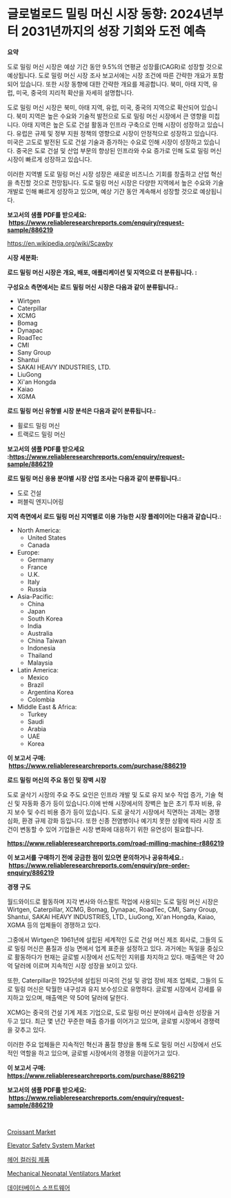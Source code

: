 <p><h1>글로벌로드 밀링 머신 시장 동향: 2024년부터 2031년까지의 성장 기회와 도전 예측</h1></p><p><strong>요약</strong></p>
<p><p>도로 밀링 머신 시장은 예상 기간 동안 9.5%의 연평균 성장률(CAGR)로 성장할 것으로 예상됩니다. 도로 밀링 머신 시장 조사 보고서에는 시장 조건에 따른 간략한 개요가 포함되어 있습니다. 또한 시장 동향에 대한 간략한 개요를 제공합니다. 북미, 아태 지역, 유럽, 미국, 중국의 지리적 확산을 자세히 설명합니다.</p><p>도로 밀링 머신 시장은 북미, 아태 지역, 유럽, 미국, 중국의 지역으로 확산되어 있습니다. 북미 지역은 높은 수요와 기술적 발전으로 도로 밀링 머신 시장에서 큰 영향을 미칩니다. 아태 지역은 높은 도로 건설 활동과 인프라 구축으로 인해 시장이 성장하고 있습니다. 유럽은 규제 및 정부 지원 정책의 영향으로 시장이 안정적으로 성장하고 있습니다. 미국은 고도로 발전된 도로 건설 기술과 증가하는 수요로 인해 시장이 성장하고 있습니다. 중국은 도로 건설 및 산업 부문의 향상된 인프라와 수요 증가로 인해 도로 밀링 머신 시장이 빠르게 성장하고 있습니다.</p><p>이러한 지역별 도로 밀링 머신 시장 성장은 새로운 비즈니스 기회를 창출하고 산업 혁신을 촉진할 것으로 전망됩니다. 도로 밀링 머신 시장은 다양한 지역에서 높은 수요와 기술 개발로 인해 빠르게 성장하고 있으며, 예상 기간 동안 계속해서 성장할 것으로 예상됩니다.</p></p>
<p><strong>보고서의 샘플 PDF를 받으세요: &nbsp;<a href="https://www.reliableresearchreports.com/enquiry/request-sample/886219">https://www.reliableresearchreports.com/enquiry/request-sample/886219</a></strong></p>
<p><a href="https://en.wikipedia.org/wiki/Scawby">https://en.wikipedia.org/wiki/Scawby</a></p>
<p><strong>시장 세분화:</strong></p>
<p><strong> 로드 밀링 머신 시장은 개요, 배포, 애플리케이션 및 지역으로 더 분류됩니다. :</strong></p>
<p><strong>구성요소 측면에서는 로드 밀링 머신 시장은 다음과 같이 분류됩니다.:</strong></p>
<p><ul><li>Wirtgen</li><li>Caterpillar</li><li>XCMG</li><li>Bomag</li><li>Dynapac</li><li>RoadTec</li><li>CMI</li><li>Sany Group</li><li>Shantui</li><li>SAKAI HEAVY INDUSTRIES, LTD.</li><li>LiuGong</li><li>Xi'an Hongda</li><li>Kaiao</li><li>XGMA</li></ul></p>
<p><strong> 로드 밀링 머신 유형별 시장 분석은 다음과 같이 분류됩니다.:</strong></p>
<p><ul><li>휠로드 밀링 머신</li><li>트랙로드 밀링 머신</li></ul></p>
<p><strong>보고서의 샘플 PDF를 받으세요 :<a href="https://www.reliableresearchreports.com/enquiry/request-sample/886219">https://www.reliableresearchreports.com/enquiry/request-sample/886219</a></strong></p>
<p><strong> 로드 밀링 머신 응용 분야별 시장 산업 조사는 다음과 같이 분류됩니다.:</strong></p>
<p><ul><li>도로 건설</li><li>퍼블릭 엔지니어링</li></ul></p>
<p><strong>지역 측면에서 로드 밀링 머신 지역별로 이용 가능한 시장 플레이어는 다음과 같습니다.:</strong></p>
<p><ul>
    <li>
        North America:
        <ul>
            <li>United States</li>
            <li>Canada</li>
        </ul>
    </li>
    <li>
        Europe:
        <ul>
            <li>Germany</li>
            <li>France</li>
            <li>U.K.</li>
            <li>Italy</li>
            <li>Russia</li>
        </ul>
    </li>
    <li>
        Asia-Pacific:
        <ul>
            <li>China</li>
            <li>Japan</li>
            <li>South Korea</li>
            <li>India</li>
            <li>Australia</li>
            <li>China Taiwan</li>
            <li>Indonesia</li>
            <li>Thailand</li>
            <li>Malaysia</li>
        </ul>
    </li>
    <li>
        Latin America:
        <ul>
            <li>Mexico</li>
            <li>Brazil</li>
            <li>Argentina Korea</li>
            <li>Colombia</li>
        </ul>
    </li>
    <li>
        Middle East & Africa:
        <ul>
            <li>Turkey</li>
            <li>Saudi</li>
            <li>Arabia</li>
            <li>UAE</li>
            <li>Korea</li>
        </ul>
    </li>
    </ul></p>
<p><strong>이 보고서 구매: &nbsp;<a href="https://www.reliableresearchreports.com/purchase/886219">https://www.reliableresearchreports.com/purchase/886219</a></strong></p>
<p><strong>로드 밀링 머신의 주요 동인 및 장벽 시장</strong></p>
<p><p>도로 굴삭기 시장의 주요 주도 요인은 인프라 개발 및 도로 유지 보수 작업 증가, 기술 혁신 및 자동화 증가 등이 있습니다.이에 반해 시장에서의 장벽은 높은 초기 투자 비용, 유지 보수 및 수리 비용 증가 등이 있습니다. 도로 굴삭기 시장에서 직면하는 과제는 경쟁 심화, 환경 규제 강화 등입니다. 또한 신종 전염병이나 예기치 못한 상황에 따라 시장 조건이 변동할 수 있어 기업들은 시장 변화에 대응하기 위한 유연성이 필요합니다.</p></p>
<p><strong><a href="https://www.reliableresearchreports.com/road-milling-machine-r886219">https://www.reliableresearchreports.com/road-milling-machine-r886219</a></strong></p>
<p><strong>이 보고서를 구매하기 전에 궁금한 점이 있으면 문의하거나 공유하세요.: &nbsp;<a href="https://www.reliableresearchreports.com/enquiry/pre-order-enquiry/886219">https://www.reliableresearchreports.com/enquiry/pre-order-enquiry/886219</a></strong></p>
<p><strong>경쟁 구도</strong></p>
<p><p>월드와이드로 활동하며 지각 변사와 아스팔트 작업에 사용되는 도로 밀링 머신 시장은 Wirtgen, Caterpillar, XCMG, Bomag, Dynapac, RoadTec, CMI, Sany Group, Shantui, SAKAI HEAVY INDUSTRIES, LTD., LiuGong, Xi'an Hongda, Kaiao, XGMA 등의 업체들이 경쟁하고 있다.</p><p>그중에서 Wirtgen은 1961년에 설립된 세계적인 도로 건설 머신 제조 회사로, 그들의 도로 밀링 머신은 품질과 성능 면에서 업계 표준을 설정하고 있다. 과거에는 독일을 중심으로 활동하다가 현재는 글로벌 시장에서 선도적인 지위를 차지하고 있다. 매출액은 약 20억 달러에 이르며 지속적인 시장 성장을 보이고 있다.</p><p>또한, Caterpillar은 1925년에 설립된 미국의 건설 및 광업 장비 제조 업체로, 그들의 도로 밀링 머신은 탁월한 내구성과 유지 보수성으로 유명하다. 글로벌 시장에서 강세를 유지하고 있으며, 매출액은 약 50억 달러에 달한다.</p><p>XCMG는 중국의 건설 기계 제조 기업으로, 도로 밀링 머신 분야에서 급속한 성장을 거두고 있다. 최근 몇 년간 꾸준한 매출 증가를 이어가고 있으며, 글로벌 시장에서 경쟁력을 갖추고 있다.</p><p>이러한 주요 업체들은 지속적인 혁신과 품질 향상을 통해 도로 밀링 머신 시장에서 선도적인 역할을 하고 있으며, 글로벌 시장에서의 경쟁을 이끌어가고 있다.</p></p>
<p><strong>이 보고서 구매: &nbsp; <a href="https://www.reliableresearchreports.com/purchase/886219">https://www.reliableresearchreports.com/purchase/886219</a></strong></p>
<p><strong>보고서의 샘플 PDF를 받으세요: &nbsp;<a href="https://www.reliableresearchreports.com/enquiry/request-sample/886219">https://www.reliableresearchreports.com/enquiry/request-sample/886219</a></strong><strong></strong></p>
<p>&nbsp;</p>
<p><p><a href="https://github.com/HenrietteMills1/Market-Research-Report-List-2/blob/main/croissant-market.md">Croissant Market</a></p><p><a href="https://issuu.com/reportprime-2/docs/elevator-safety-system-market-size-2030.pptx">Elevator Safety System Market</a></p><p><a href="https://github.com/shampaakter36/Market-Research-Report-List-1/blob/main/758784560585.md">헤어 컬러링 제품</a></p><p><a href="https://www.linkedin.com/pulse/global-mechanical-neonatal-ventilators-market-product-type-application-ruuff?trackingId=Bo%2B%2BjSnfgR6M6n48KIE%2Frw%3D%3D">Mechanical Neonatal Ventilators Market</a></p><p><a href="https://medium.com/@staceyhilll80/%EC%A7%80%EC%97%AD-%EC%9C%A0%ED%98%95-%EB%B6%84%EC%84%9D-%EB%8D%B0%EC%9D%B4%ED%84%B0%EB%B2%A0%EC%9D%B4%EC%8A%A4-%EC%86%8C%ED%94%84%ED%8A%B8%EC%9B%A8%EC%96%B4-%EB%8D%B0%EC%9D%B4%ED%84%B0-%EC%9B%A8%EC%96%B4%ED%95%98%EC%9A%B0%EC%8A%A4-%EB%8D%B0%EC%9D%B4%ED%84%B0%EB%B2%A0%EC%9D%B4%EC%8A%A4-%EC%86%8C%ED%94%84%ED%8A%B8%EC%9B%A8%EC%96%B4-%EB%B6%84%EC%82%B0-%EB%8D%B0%EC%9D%B4%ED%84%B0%EB%B2%A0%EC%9D%B4%EC%8A%A4-%EC%86%8C%ED%94%84%ED%8A%B8%EC%9B%A8%EC%96%B4-%EC%B5%9C%EC%A2%85-%EC%82%AC%EC%9A%A9%EC%9E%90-%EB%8D%B0%EC%9D%B4%ED%84%B0%EB%B2%A0%EC%9D%B4%EC%8A%A4-%EC%86%8C%ED%94%84%ED%8A%B8%EC%9B%A8%EC%96%B4-%EC%99%B8%EB%B6%80-%EB%8D%B0%EC%9D%B4%ED%84%B0%EB%B2%A0%EC%9D%B4%EC%8A%A4-9622d5c67ede">데이터베이스 소프트웨어</a></p></p>
